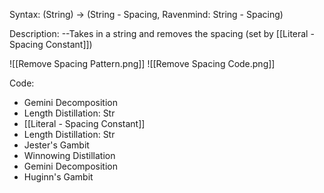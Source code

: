 Syntax:
(String) -> (String - Spacing, Ravenmind: String - Spacing)

Description:
\--Takes in a string and removes the spacing (set by [[Literal - Spacing Constant]])

![[Remove Spacing Pattern.png]]
![[Remove Spacing Code.png]]

Code:
* Gemini Decomposition
* Length Distillation: Str
* [[Literal - Spacing Constant]]
* Length Distillation: Str
* Jester's Gambit
* Winnowing Distillation
* Gemini Decomposition
* Huginn's Gambit
